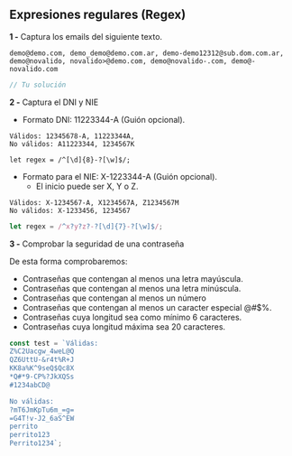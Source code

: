 ## Expresiones regulares (Regex)
**1 -** Captura los emails del siguiente texto.
```
demo@demo.com, demo_demo@demo.com.ar, demo-demo12312@sub.dom.com.ar, demo@novalido, novalido>@demo.com, demo@novalido-.com, demo@-novalido.com
```

```javascript
// Tu solución
```


**2 -** Captura el DNI y NIE
- Formato DNI: 11223344-A (Guión opcional).

```
Válidos: 12345678-A, 11223344A,
No válidos: A11223344, 1234567K
```
```javascrip
let regex = /^[\d]{8}-?[\w]$/;
```

- Formato para el NIE: X-1223344-A (Guión opcional).
    - El inicio puede ser X, Y o Z.

```
Válidos: X-1234567-A, X1234567A, Z1234567M
No válidos: X-1233456, 1234567
```

```javascript
let regex = /^x?y?z?-?[\d]{7}-?[\w]$/;
```

**3 -** Comprobar la seguridad de una contraseña

De esta forma comprobaremos:
- Contraseñas que contengan al menos una letra mayúscula.
- Contraseñas que contengan al menos una letra minúscula.
- Contraseñas que contengan al menos un número
- Contraseñas que contengan al menos un caracter especial @#$%.
- Contraseñas cuya longitud sea como mínimo 6 caracteres.
- Contraseñas cuya longitud máxima sea 20 caracteres.

```javascript
const test = `Válidas:
Z%C2Uacgw_4weL@Q
QZ6UttU-&r4t%R+J
KK8a%K^9seQ$Qc8X
*Q#*9-CP%?JkXQSs
#1234abCD@

No válidas:
?mT6JmKpTu6m_=g=
=G4T!v-J2_6aS^EW
perrito
perrito123
Perrito1234`;
```

